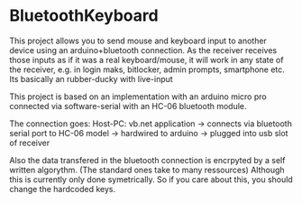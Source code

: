 # BluetoothKeyboard
This project allows you to send mouse and keyboard input to another device using an arduino+bluetooth connection.
As the receiver receives those inputs as if it was a real keyboard/mouse, it will work in any state of the receiver, e.g. in login maks, bitlocker, admin prompts, smartphone etc.
Its basically an rubber-ducky with live-input

This project is based on an implementation with an arduino micro pro connected via software-serial with an HC-06 bluetooth module.

The connection goes: Host-PC: vb.net application -> connects via bluetooth serial port to HC-06 model -> hardwired to arduino -> plugged into usb slot of receiver

Also the data transfered in the bluetooth connection is encrpyted by a self written algorythm. (The standard ones take to many ressources)
Although this is currently only done symetrically. So if you care about this, you should change the hardcoded keys.
